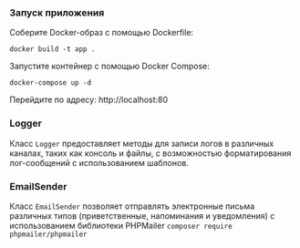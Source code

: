 ### Запуск приложения

Соберите Docker-образ с помощью Dockerfile: 
```
docker build -t app .
```
Запустите контейнер с помощью Docker Compose:
```
docker-compose up -d
```

Перейдите по адресу:
http://localhost:80

### Logger
Класс `Logger` предоставляет методы для записи логов в различных каналах, таких как консоль и файлы, с возможностью форматирования лог-сообщений с использованием шаблонов. 


### EmailSender
Класс `EmailSender` позволяет отправлять электронные письма различных типов (приветственные, напоминания и уведомления) с использованием библиотеки PHPMailer
` composer require phpmailer/phpmailer `

